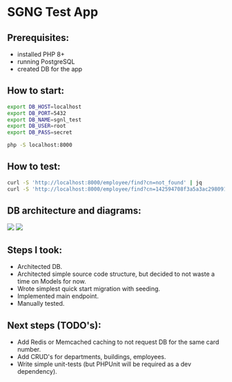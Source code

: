# SGNG Test App

## Prerequisites:
- installed PHP 8+
- running PostgreSQL
- created DB for the app

## How to start:
```bash
export DB_HOST=localhost
export DB_PORT=5432
export DB_NAME=sgnl_test
export DB_USER=root
export DB_PASS=secret

php -S localhost:8000
```

## How to test:
```bash
curl -S 'http://localhost:8000/employee/find?cn=not_found' | jq
curl -S 'http://localhost:8000/employee/find?cn=142594708f3a5a3ac2980914a0fc954f' | jq
```

## DB architecture and diagrams:
![](/Users/denysaw/git/sgnl-php-test/schema.png)
![](/Users/denysaw/git/sgnl-php-test/diagram.png)

## Steps I took:
- Architected DB.
- Architected simple source code structure, but decided to not waste a time on Models for now.
- Wrote simplest quick start migration with seeding.
- Implemented main endpoint.
- Manually tested.

## Next steps (TODO's):
- Add Redis or Memcached caching to not request DB for the same card number.
- Add CRUD's for departments, buildings, employees.
- Write simple unit-tests (but PHPUnit will be required as a dev dependency).